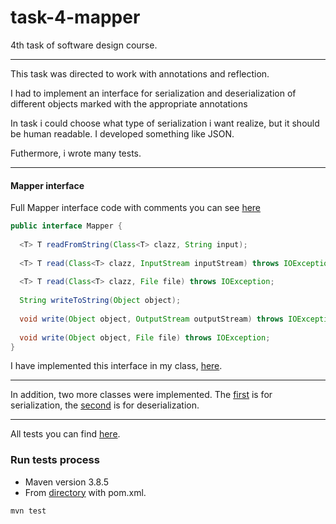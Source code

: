 # task-4-mapper
4th task of software design course.
_____
This task was directed to work with annotations and reflection.<p>
I had to implement an interface for serialization and deserialization of different objects marked with the appropriate annotations<p>
In task i could choose what type of serialization i want realize, but it should be human readable. I developed something like JSON.<p>
Futhermore, i wrote many tests.
_____
#### Mapper interface 
Full Mapper interface code with comments you can see [here](https://github.com/Lulu-fw01/task-4-mapper/blob/main/mapper/src/main/java/luka/mapper/LuluMapper.java)
  ```java
public interface Mapper {
   
    <T> T readFromString(Class<T> clazz, String input);
    
    <T> T read(Class<T> clazz, InputStream inputStream) throws IOException;
    
    <T> T read(Class<T> clazz, File file) throws IOException;
    
    String writeToString(Object object);
   
    void write(Object object, OutputStream outputStream) throws IOException;
    
    void write(Object object, File file) throws IOException;
}
```
I have implemented this interface in my class, [here](https://github.com/Lulu-fw01/task-4-mapper/blob/main/mapper/src/main/java/luka/mapper/LuluMapper.java). 
_____
In addition, two more classes were implemented. The [first](https://github.com/Lulu-fw01/task-4-mapper/blob/main/mapper/src/main/java/luka/mapper/converter/Converter.java) is for serialization, the [second](https://github.com/Lulu-fw01/task-4-mapper/blob/main/mapper/src/main/java/luka/mapper/deconverter/Deconverter.java) is for deserialization.
_____
All tests you can find [here](https://github.com/Lulu-fw01/task-4-mapper/tree/main/mapper/src/test/java/luka/mapper).
### Run tests process
- Maven version 3.8.5
- From [directory](https://github.com/Lulu-fw01/task-4-mapper/tree/main/mapper) with pom.xml.
```bash
mvn test
```

      
   

      
